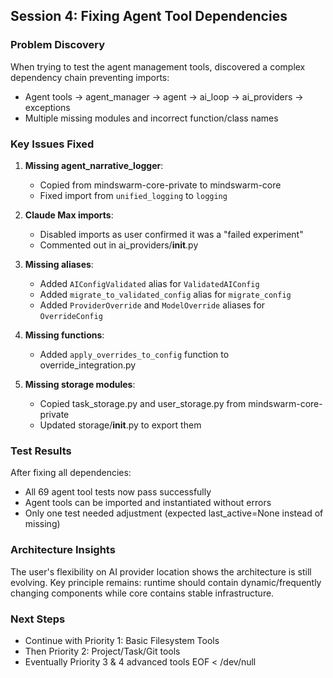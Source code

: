 
## Session 4: Fixing Agent Tool Dependencies

### Problem Discovery
When trying to test the agent management tools, discovered a complex dependency chain preventing imports:
- Agent tools → agent_manager → agent → ai_loop → ai_providers → exceptions
- Multiple missing modules and incorrect function/class names

### Key Issues Fixed

1. **Missing agent_narrative_logger**:
   - Copied from mindswarm-core-private to mindswarm-core
   - Fixed import from `unified_logging` to `logging`

2. **Claude Max imports**:
   - Disabled imports as user confirmed it was a "failed experiment"
   - Commented out in ai_providers/__init__.py

3. **Missing aliases**:
   - Added `AIConfigValidated` alias for `ValidatedAIConfig`
   - Added `migrate_to_validated_config` alias for `migrate_config`
   - Added `ProviderOverride` and `ModelOverride` aliases for `OverrideConfig`

4. **Missing functions**:
   - Added `apply_overrides_to_config` function to override_integration.py

5. **Missing storage modules**:
   - Copied task_storage.py and user_storage.py from mindswarm-core-private
   - Updated storage/__init__.py to export them

### Test Results
After fixing all dependencies:
- All 69 agent tool tests now pass successfully
- Agent tools can be imported and instantiated without errors
- Only one test needed adjustment (expected last_active=None instead of missing)

### Architecture Insights
The user's flexibility on AI provider location shows the architecture is still evolving. Key principle remains: runtime should contain dynamic/frequently changing components while core contains stable infrastructure.

### Next Steps
- Continue with Priority 1: Basic Filesystem Tools
- Then Priority 2: Project/Task/Git tools
- Eventually Priority 3 & 4 advanced tools
EOF < /dev/null
